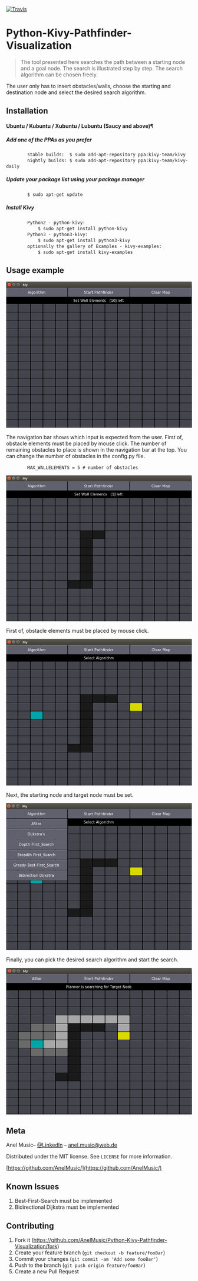 [![Travis](https://img.shields.io/badge/language-Python-red.svg)]()

# Python-Kivy-Pathfinder-Visualization
> The tool presented here searches the path between a starting node and a goal node. The search is illustrated step by step. The search algorithm can be chosen freely.

The user only has to insert obstacles/walls, choose the starting and destination node and select the desired search algorithm.


## Installation

#### Ubuntu / Kubuntu / Xubuntu / Lubuntu (Saucy and above)¶

##### Add one of the PPAs as you prefer

```
        stable builds:	$ sudo add-apt-repository ppa:kivy-team/kivy
        nightly builds:	$ sudo add-apt-repository ppa:kivy-team/kivy-daily
```
##### Update your package list using your package manager
```
        $ sudo apt-get update
```
##### Install Kivy
```
        Python2 - python-kivy:
         	$ sudo apt-get install python-kivy
        Python3 - python3-kivy:
         	$ sudo apt-get install python3-kivy
        optionally the gallery of Examples - kivy-examples:
         	$ sudo apt-get install kivy-examples
```
  
## Usage example

![alt text](https://raw.githubusercontent.com/AnelMusic/Python-Kivy-Pathfinder-Visualization/master/Pathfinder_EX1.png)

The navigation bar shows which input is expected from the user. First of, obstacle elements must be placed by mouse click. The number of remaining obstacles to place is shown in the navigation bar at the top. You can change the number of obstacles in the config.py file. 
```
        MAX_WALLELEMENTS = 5 # number of obstacles
```

![alt text](https://raw.githubusercontent.com/AnelMusic/Python-Kivy-Pathfinder-Visualization/master/Pathfinder_EX2.png)

First of, obstacle elements must be placed by mouse click.

![alt text](https://raw.githubusercontent.com/AnelMusic/Python-Kivy-Pathfinder-Visualization/master/Pathfinder_EX3.png)

Next, the starting node and target node must be set.

![alt text](https://raw.githubusercontent.com/AnelMusic/Python-Kivy-Pathfinder-Visualization/master/Pathfinder_EX4.png)

Finally, you can pick the desired search algorithm and start the search.

![alt text](https://raw.githubusercontent.com/AnelMusic/Python-Kivy-Pathfinder-Visualization/master/Pathfinder_EX5.png) 


## Meta

Anel Music– [@LinkedIn](https://www.linkedin.com/in/anelmusic/) – anel.music@web.de

Distributed under the MIT license. See ``LICENSE`` for more information.

[https://github.com/AnelMusic/](https://github.com/AnelMusic/)

## Known Issues
1. Best-First-Search must be implemented
2. Bidirectional Dijkstra must be implemented

## Contributing

1. Fork it (<https://github.com/AnelMusic/Python-Kivy-Pathfinder-Visualization/fork>)
2. Create your feature branch (`git checkout -b feature/fooBar`)
3. Commit your changes (`git commit -am 'Add some fooBar'`)
4. Push to the branch (`git push origin feature/fooBar`)
5. Create a new Pull Request
